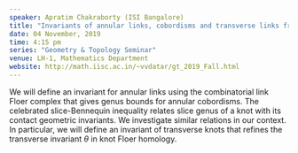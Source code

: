 ```yaml
---
speaker: Apratim Chakraborty (ISI Bangalore)
title: "Invariants of annular links, cobordisms and transverse links from combinatorial link Floer complex"
date: 04 November, 2019
time: 4:15 pm
series: "Geometry & Topology Seminar"
venue: LH-1, Mathematics Department
website: http://math.iisc.ac.in/~vvdatar/gt_2019_Fall.html
---
```


We will define an invariant for annular links using the combinatorial link Floer complex that gives genus bounds 
for annular cobordisms.  The celebrated slice-Bennequin inequality relates slice genus of a knot with its contact 
geometric invariants. We investigate similar relations in our context. In particular, we will define an invariant of 
transverse knots that refines the transverse invariant $\theta$ in knot Floer homology.
